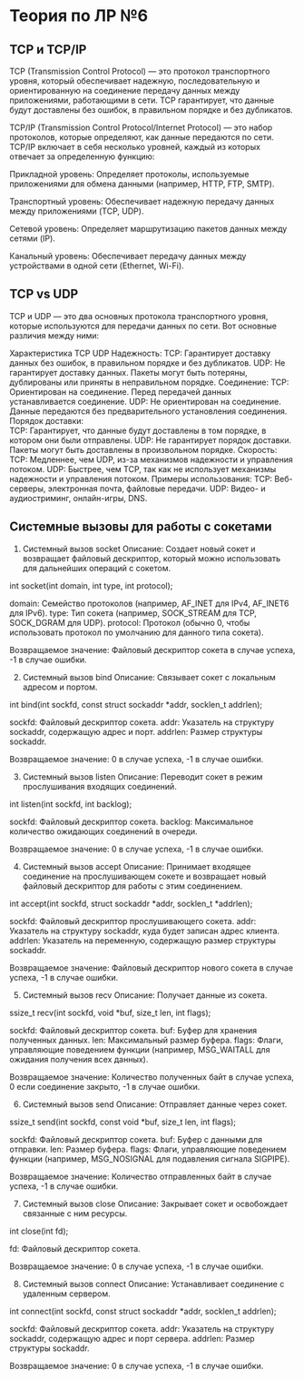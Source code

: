 # Теория по ЛР №6

## TCP и TCP/IP
TCP (Transmission Control Protocol) — это протокол транспортного уровня, который обеспечивает надежную, последовательную и ориентированную на соединение передачу данных между приложениями, работающими в сети. TCP гарантирует, что данные будут доставлены без ошибок, в правильном порядке и без дубликатов.

TCP/IP (Transmission Control Protocol/Internet Protocol) — это набор протоколов, которые определяют, как данные передаются по сети. TCP/IP включает в себя несколько уровней, каждый из которых отвечает за определенную функцию:

Прикладной уровень: Определяет протоколы, используемые приложениями для обмена данными (например, HTTP, FTP, SMTP).

Транспортный уровень: Обеспечивает надежную передачу данных между приложениями (TCP, UDP).

Сетевой уровень: Определяет маршрутизацию пакетов данных между сетями (IP).

Канальный уровень: Обеспечивает передачу данных между устройствами в одной сети (Ethernet, Wi-Fi).

## TCP vs UDP
TCP и UDP — это два основных протокола транспортного уровня, которые используются для передачи данных по сети. Вот основные различия между ними:

Характеристика	TCP	UDP
Надежность:
TCP: Гарантирует доставку данных без ошибок, в правильном порядке и без дубликатов.	
UDP: Не гарантирует доставку данных. Пакеты могут быть потеряны, дублированы или приняты в неправильном порядке.
Соединение:	
TCP: Ориентирован на соединение. Перед передачей данных устанавливается соединение.	
UDP: Не ориентирован на соединение. Данные передаются без предварительного установления соединения.
Порядок доставки:	
TCP: Гарантирует, что данные будут доставлены в том порядке, в котором они были отправлены.	
UDP: Не гарантирует порядок доставки. Пакеты могут быть доставлены в произвольном порядке.
Скорость:
TCP: Медленнее, чем UDP, из-за механизмов надежности и управления потоком.
UDP: Быстрее, чем TCP, так как не использует механизмы надежности и управления потоком.
Примеры использования:
TCP: Веб-серверы, электронная почта, файловые передачи.	
UDP: Видео- и аудиостриминг, онлайн-игры, DNS.

## Системные вызовы для работы с сокетами

1. Системный вызов socket
Описание: Создает новый сокет и возвращает файловый дескриптор, который можно использовать для дальнейших операций с сокетом.

int socket(int domain, int type, int protocol);

domain: Семейство протоколов (например, AF_INET для IPv4, AF_INET6 для IPv6).
type: Тип сокета (например, SOCK_STREAM для TCP, SOCK_DGRAM для UDP).
protocol: Протокол (обычно 0, чтобы использовать протокол по умолчанию для данного типа сокета).

Возвращаемое значение: Файловый дескриптор сокета в случае успеха, -1 в случае ошибки.

2. Системный вызов bind
Описание: Связывает сокет с локальным адресом и портом.

int bind(int sockfd, const struct sockaddr *addr, socklen_t addrlen);

sockfd: Файловый дескриптор сокета.
addr: Указатель на структуру sockaddr, содержащую адрес и порт.
addrlen: Размер структуры sockaddr.

Возвращаемое значение: 0 в случае успеха, -1 в случае ошибки.

3. Системный вызов listen
Описание: Переводит сокет в режим прослушивания входящих соединений.

int listen(int sockfd, int backlog);

sockfd: Файловый дескриптор сокета.
backlog: Максимальное количество ожидающих соединений в очереди.

Возвращаемое значение: 0 в случае успеха, -1 в случае ошибки.

4. Системный вызов accept
Описание: Принимает входящее соединение на прослушивающем сокете и возвращает новый файловый дескриптор для работы с этим соединением.

int accept(int sockfd, struct sockaddr *addr, socklen_t *addrlen);

sockfd: Файловый дескриптор прослушивающего сокета.
addr: Указатель на структуру sockaddr, куда будет записан адрес клиента.
addrlen: Указатель на переменную, содержащую размер структуры sockaddr.

Возвращаемое значение: Файловый дескриптор нового сокета в случае успеха, -1 в случае ошибки.

5. Системный вызов recv
Описание: Получает данные из сокета.

ssize_t recv(int sockfd, void *buf, size_t len, int flags);

sockfd: Файловый дескриптор сокета.
buf: Буфер для хранения полученных данных.
len: Максимальный размер буфера.
flags: Флаги, управляющие поведением функции (например, MSG_WAITALL для ожидания получения всех данных).

Возвращаемое значение: Количество полученных байт в случае успеха, 0 если соединение закрыто, -1 в случае ошибки.

6. Системный вызов send
Описание: Отправляет данные через сокет.

ssize_t send(int sockfd, const void *buf, size_t len, int flags);

sockfd: Файловый дескриптор сокета.
buf: Буфер с данными для отправки.
len: Размер буфера.
flags: Флаги, управляющие поведением функции (например, MSG_NOSIGNAL для подавления сигнала SIGPIPE).

Возвращаемое значение: Количество отправленных байт в случае успеха, -1 в случае ошибки.

7. Системный вызов close
Описание: Закрывает сокет и освобождает связанные с ним ресурсы.

int close(int fd);

fd: Файловый дескриптор сокета.

Возвращаемое значение: 0 в случае успеха, -1 в случае ошибки.

8. Системный вызов connect
Описание: Устанавливает соединение с удаленным сервером.

int connect(int sockfd, const struct sockaddr *addr, socklen_t addrlen);

sockfd: Файловый дескриптор сокета.
addr: Указатель на структуру sockaddr, содержащую адрес и порт сервера.
addrlen: Размер структуры sockaddr.

Возвращаемое значение: 0 в случае успеха, -1 в случае ошибки.